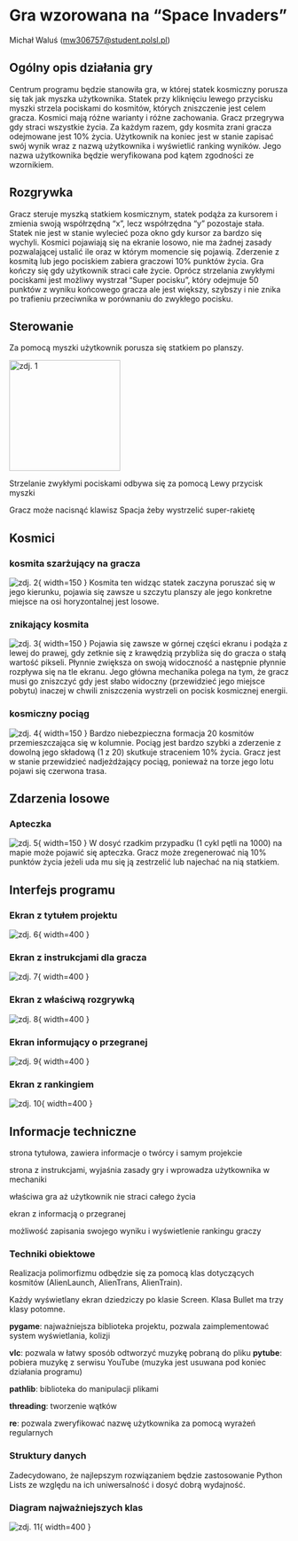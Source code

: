 # Gra wzorowana na “Space Invaders”
  Michał Waluś (mw306757@student.polsl.pl)


## Ogólny opis działania gry
Centrum programu będzie stanowiła gra, w której statek kosmiczny porusza się tak jak myszka użytkownika. Statek przy kliknięciu lewego przycisku myszki strzela pociskami do kosmitów, których zniszczenie jest celem gracza. Kosmici mają różne warianty i różne zachowania. Gracz przegrywa gdy straci wszystkie życia. Za każdym razem, gdy kosmita zrani gracza odejmowane jest 10% życia. Użytkownik na koniec jest w stanie zapisać swój wynik wraz z nazwą użytkownika i wyświetlić ranking wyników. Jego nazwa użytkownika będzie weryfikowana pod kątem zgodności ze wzornikiem.

## Rozgrywka
Gracz steruje myszką statkiem kosmicznym, statek podąża za kursorem i zmienia swoją współrzędną “x”, lecz współrzędna “y” pozostaje stała. Statek nie jest w stanie wylecieć poza okno gdy kursor za bardzo się wychyli. Kosmici pojawiają się na ekranie losowo, nie ma żadnej zasady pozwalającej ustalić ile oraz w którym momencie się pojawią. Zderzenie z kosmitą lub jego pociskiem zabiera graczowi 10% punktów życia. Gra kończy się gdy użytkownik straci całe życie. Oprócz strzelania zwykłymi pociskami jest możliwy wystrzał “Super pocisku”, który odejmuje 50 punktów z wyniku końcowego gracza ale jest większy, szybszy i nie znika po trafieniu przeciwnika w porównaniu do zwykłego pocisku.


## Sterowanie

<procedure title="Ruch statkiem" id="inject-a-procedure">
    <step>
        <p>Za pomocą myszki użytkownik porusza się statkiem po planszy.</p>
        <img src="spaceship.png" alt="zdj. 1" width = "200" height = "200"/>
    </step>
    <step>
           <p>Strzelanie zwykłymi pociskami odbywa się za pomocą <shortcut>Lewy przycisk myszki</shortcut></p>
    </step>
    <step>
        <p>Gracz może nacisnąć klawisz <shortcut>Spacja</shortcut> żeby wystrzelić super-rakietę</p>
    </step>
</procedure>

## Kosmici

### kosmita szarżujący na gracza

![zdj. 2](alien_launch.png){ width=150 }
Kosmita ten widząc statek zaczyna poruszać się w jego kierunku, pojawia się zawsze u szczytu planszy ale jego konkretne miejsce na osi horyzontalnej jest losowe.

### znikający kosmita
![zdj. 3](alien_trans.png){ width=150 }
Pojawia się zawsze w górnej części ekranu i podąża z lewej do prawej, gdy zetknie się z krawędzią przybliża się do gracza o stałą wartość pikseli. Płynnie zwiększa on swoją widoczność a następnie płynnie rozpływa się na tle ekranu. Jego główna mechanika polega na tym, że gracz musi go zniszczyć gdy jest słabo widoczny (przewidzieć jego miejsce pobytu) inaczej w chwili zniszczenia wystrzeli on pocisk kosmicznej energii.


### kosmiczny pociąg
![zdj. 4](alien_train.png){ width=150 }
Bardzo niebezpieczna formacja 20 kosmitów przemieszczająca się w kolumnie. Pociąg jest bardzo szybki a zderzenie z dowolną jego składową (1 z 20) skutkuje straceniem 10% życia. Gracz jest w stanie przewidzieć nadjeżdżający pociąg, ponieważ na torze jego lotu pojawi się czerwona trasa.


## Zdarzenia losowe

### Apteczka
![zdj. 5](apteczka.png){ width=150 }
W dosyć rzadkim przypadku (1 cykl pętli na 1000) na mapie może pojawić się apteczka. Gracz może zregenerować nią 10% punktów życia jeżeli uda mu się ją zestrzelić lub najechać na nią statkiem.


## Interfejs programu

### Ekran z tytułem projektu
![zdj. 6](title_screen.png){ width=400 }

### Ekran z instrukcjami dla gracza
![zdj. 7](instruction_screen.png){ width=400 }

### Ekran z właściwą rozgrywką
![zdj. 8](game_screen.png){ width=400 }

### Ekran informujący o przegranej
![zdj. 9](game_over_screen.png){ width=400 }

### Ekran z rankingiem
![zdj. 10](score_screen.png){ width=400 }

## Informacje techniczne
<procedure title="Przebieg programu" id="inject-a-procedure1">
    <step>
        <p>strona tytułowa, zawiera informacje o twórcy i samym projekcie</p>
    </step>
    <step>
           <p>strona z instrukcjami, wyjaśnia zasady gry i wprowadza użytkownika w mechaniki</p>
    </step>
     <step>
           <p>właściwa gra aż użytkownik nie straci całego życia</p>
    </step>
    <step>
           <p>ekran z informacją o przegranej</p>
    </step>
    <step>
           <p>możliwość zapisania swojego wyniku i wyświetlenie rankingu graczy</p>
    </step>
</procedure>

### Techniki obiektowe
Realizacja polimorfizmu odbędzie się za pomocą klas dotyczących kosmitów (AlienLaunch, AlienTrans, AlienTrain).

Każdy wyświetlany ekran dziedziczy po klasie Screen. Klasa Bullet ma trzy klasy potomne.

<procedure title="Biblioteki dołączone w celu rozszerzenia funkcjonalności" id="inject-a-procedure2">
    <step>
        <p><strong>pygame</strong>: najważniejsza biblioteka projektu, pozwala zaimplementować system wyświetlania, kolizji</p>
    </step>
    <step>
           <p><strong>vlc</strong>: pozwala w łatwy sposób odtworzyć muzykę pobraną do pliku
               <strong>pytube</strong>: pobiera muzykę z serwisu YouTube (muzyka jest usuwana pod koniec działania programu)</p>
    </step>
     <step>
           <p><strong>pathlib</strong>: biblioteka do manipulacji plikami</p>
    </step>
    <step>
           <p><strong>threading</strong>: tworzenie wątków</p>
    </step>
    <step>
           <p><strong>re</strong>: pozwala zweryfikować nazwę użytkownika za pomocą wyrażeń regularnych</p>
    </step>
</procedure>

### Struktury danych
Zadecydowano, że najlepszym rozwiązaniem będzie zastosowanie Python Lists ze względu na ich uniwersalność i dosyć dobrą wydajność.

### Diagram najważniejszych klas
![zdj. 11](ClassDiagram.png){ width=400 }